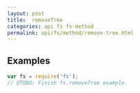 ```yaml
---
layout: post
title:  removeTree
categories: api fs fs-method
permalink: api/fs/method/remove-tree.html
---
```


## Examples

```javascript
var fs = require('fs');
// @TODO: Finish fs.removeTree example.
```








